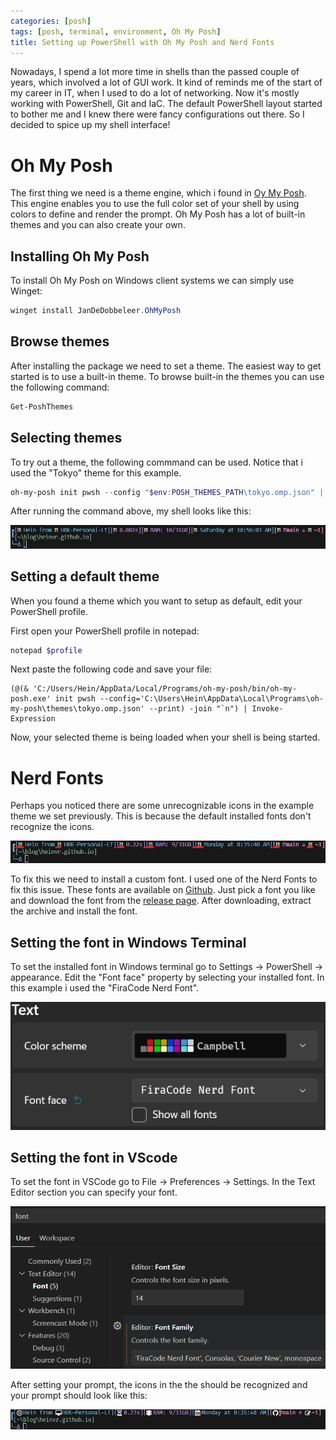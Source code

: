 ```yaml
---
categories: [posh]
tags: [posh, terminal, environment, Oh My Posh]
title: Setting up PowerShell with Oh My Posh and Nerd Fonts
---
```


Nowadays, I spend a lot more time in shells than the passed couple of years, which involved a lot of GUI work. It kind of reminds me of the start of my career in IT, when I used to do a lot of networking. Now it's mostly working with PowerShell, Git and IaC. The default PowerShell layout started to bother me and I knew there were fancy configurations out there. So I decided to spice up my shell interface!

# Oh My Posh
The first thing we need is a theme engine, which i found in [Oy My Posh](https://ohmyposh.dev/). This engine enables you to use the full color set of your shell by using colors to define and render the prompt. Oh My Posh has a lot of built-in themes and you can also create your own.

## Installing Oh My Posh
To install Oh My Posh on Windows client systems we can simply use Winget:

```Powershell
winget install JanDeDobbeleer.OhMyPosh
```

## Browse themes
After installing the package we need to set a theme. The easiest way to get started is to use a built-in theme. To browse built-in the themes you can use the following command:

```Powershell
Get-PoshThemes
```

## Selecting themes
To try out a theme, the following commmand can be used. Notice that i used the "Tokyo" theme for this example.
```Powershell
oh-my-posh init pwsh --config "$env:POSH_THEMES_PATH\tokyo.omp.json" | Invoke-Expression
```

After running the command above, my shell looks like this:

![](https://github.com/HeinvR/heinvr.github.io/blob/main/_posts/img/TokyoThemeNoFont.png?raw=true)

## Setting a default theme
When you found a theme which you want to setup as default, edit your PowerShell profile.

First open your PowerShell profile in notepad:
```Powershell
notepad $profile
```

Next paste the following code and save your file:

```
(@(& 'C:/Users/Hein/AppData/Local/Programs/oh-my-posh/bin/oh-my-posh.exe' init pwsh --config='C:\Users\Hein\AppData\Local\Programs\oh-my-posh\themes\tokyo.omp.json' --print) -join "`n") | Invoke-Expression
```
Now, your selected theme is being loaded when your shell is being started.

# Nerd Fonts
Perhaps you noticed there are some unrecognizable icons in the example theme we set previously. This is because the default installed fonts don't recognize the icons. 

![](https://github.com/HeinvR/heinvr.github.io/blob/main/_posts/img/TokyoThemeErrorFont.png?raw=true)

To fix this we need to install a custom font. I used one of the Nerd Fonts to fix this issue. These fonts are available on [Github](https://github.com/ryanoasis/nerd-fonts). Just pick a font you like and download the font from the [release page](https://github.com/ryanoasis/nerd-fonts/releases). After downloading, extract the archive and install the font.

## Setting the font in Windows Terminal

To set the installed font in Windows terminal go to Settings -> PowerShell -> appearance. Edit the "Font face" property by selecting your installed font. In this example i used the "FiraCode Nerd Font".

![](https://github.com/HeinvR/heinvr.github.io/blob/main/_posts/img/WindowsTerminalFont.png?raw=true)

## Setting the font in VScode

To set the font in VSCode go to File -> Preferences -> Settings. In the Text Editor section you can specify your font.

![](https://github.com/HeinvR/heinvr.github.io/blob/main/_posts/img/VScodefont.png?raw=true)

After setting your prompt, the icons in the the should be recognized and your prompt should look like this:

![](https://github.com/HeinvR/heinvr.github.io/blob/main/_posts/img/TokyoThemeFont.png?raw=true)